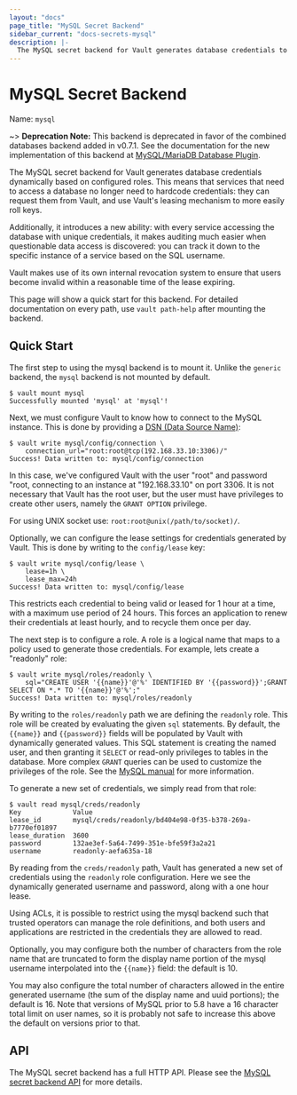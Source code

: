 ```yaml
---
layout: "docs"
page_title: "MySQL Secret Backend"
sidebar_current: "docs-secrets-mysql"
description: |-
  The MySQL secret backend for Vault generates database credentials to access MySQL.
---
```


# MySQL Secret Backend

Name: `mysql`

~> **Deprecation Note:** This backend is deprecated in favor of the
combined databases backend added in v0.7.1. See the documentation for
the new implementation of this backend at
[MySQL/MariaDB Database Plugin](/docs/secrets/databases/mysql-maria.html).

The MySQL secret backend for Vault generates database credentials
dynamically based on configured roles. This means that services that need
to access a database no longer need to hardcode credentials: they can request
them from Vault, and use Vault's leasing mechanism to more easily roll keys.

Additionally, it introduces a new ability: with every service accessing
the database with unique credentials, it makes auditing much easier when
questionable data access is discovered: you can track it down to the specific
instance of a service based on the SQL username.

Vault makes use of its own internal revocation system to ensure that users
become invalid within a reasonable time of the lease expiring.

This page will show a quick start for this backend. For detailed documentation
on every path, use `vault path-help` after mounting the backend.

## Quick Start

The first step to using the mysql backend is to mount it.
Unlike the `generic` backend, the `mysql` backend is not mounted by default.

```
$ vault mount mysql
Successfully mounted 'mysql' at 'mysql'!
```

Next, we must configure Vault to know how to connect to the MySQL
instance. This is done by providing a [DSN (Data Source Name)](https://github.com/go-sql-driver/mysql#dsn-data-source-name):

```
$ vault write mysql/config/connection \
    connection_url="root:root@tcp(192.168.33.10:3306)/"
Success! Data written to: mysql/config/connection
```

In this case, we've configured Vault with the user "root" and password "root,
connecting to an instance at "192.168.33.10" on port 3306. It is not necessary
that Vault has the root user, but the user must have privileges to create
other users, namely the `GRANT OPTION` privilege.

For using UNIX socket use: `root:root@unix(/path/to/socket)/`.

Optionally, we can configure the lease settings for credentials generated
by Vault. This is done by writing to the `config/lease` key:

```
$ vault write mysql/config/lease \
    lease=1h \
    lease_max=24h
Success! Data written to: mysql/config/lease
```

This restricts each credential to being valid or leased for 1 hour
at a time, with a maximum use period of 24 hours. This forces an
application to renew their credentials at least hourly, and to recycle
them once per day.

The next step is to configure a role. A role is a logical name that maps
to a policy used to generate those credentials. For example, lets create
a "readonly" role:

```
$ vault write mysql/roles/readonly \
    sql="CREATE USER '{{name}}'@'%' IDENTIFIED BY '{{password}}';GRANT SELECT ON *.* TO '{{name}}'@'%';"
Success! Data written to: mysql/roles/readonly
```

By writing to the `roles/readonly` path we are defining the `readonly` role.
This role will be created by evaluating the given `sql` statements. By
default, the `{{name}}` and `{{password}}` fields will be populated by
Vault with dynamically generated values. This SQL statement is creating
the named user, and then granting it `SELECT` or read-only privileges
to tables in the database. More complex `GRANT` queries can be used to
customize the privileges of the role. See the [MySQL manual](https://dev.mysql.com/doc/refman/5.7/en/grant.html)
for more information.

To generate a new set of credentials, we simply read from that role:

```
$ vault read mysql/creds/readonly
Key           	Value
lease_id      	mysql/creds/readonly/bd404e98-0f35-b378-269a-b7770ef01897
lease_duration	3600
password      	132ae3ef-5a64-7499-351e-bfe59f3a2a21
username      	readonly-aefa635a-18
```

By reading from the `creds/readonly` path, Vault has generated a new
set of credentials using the `readonly` role configuration. Here we
see the dynamically generated username and password, along with a one
hour lease.

Using ACLs, it is possible to restrict using the mysql backend such
that trusted operators can manage the role definitions, and both
users and applications are restricted in the credentials they are
allowed to read.

Optionally, you may configure both the number of characters from the role name
that are truncated to form the display name portion of the mysql username
interpolated into the `{{name}}` field: the default is 10.

You may also configure the total number of characters allowed in the entire
generated username (the sum of the display name and uuid portions); the
default is 16. Note that versions of MySQL prior to 5.8 have a 16 character
total limit on user names, so it is probably not safe to increase this above
the default on versions prior to that.

## API

The MySQL secret backend has a full HTTP API. Please see the
[MySQL secret backend API](/api/secret/mysql/index.html) for more
details.
